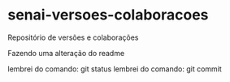 # senai-versoes-colaboracoes
Repositório de versões e colaborações


Fazendo uma alteração do readme


lembrei do comando: git status
lembrei do comando: git commit
